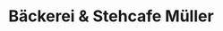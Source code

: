 ---
title: "Bäckerei & Stehcafe Müller"
url: /wilsdruff/baeckerei-und-stehcafe-mueller/
shop: Bäckerei
---